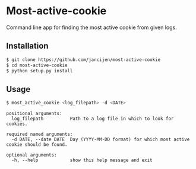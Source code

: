 # Most-active-cookie

Command line app for finding the most active cookie from given logs.

## Installation

```bash
$ git clone https://github.com/jancijen/most-active-cookie
$ cd most-active-cookie
$ python setup.py install
```

## Usage

```bash
$ most_active_cookie <log_filepath> -d <DATE>
```
```
positional arguments:
  log_filepath          Path to a log file in which to look for cookies.

required named arguments:
  -d DATE, --date DATE  Day (YYYY-MM-DD format) for which most active cookie should be found.

optional arguments:
  -h, --help            show this help message and exit
```
